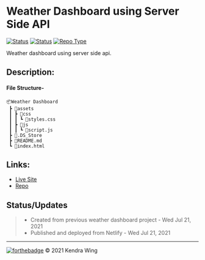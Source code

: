 # Weather Dashboard using Server Side API
[![Status](https://img.shields.io/badge/Status-Complete-66BB6A?style=for-the-badge&link=https://github.com/kwing25/Professional-Portfolio-Website)](https://github.com/kwing25/)
[![Status](https://img.shields.io/badge/Status-Maintained-81D4FA?style=for-the-badge&link=https://github.com/kwing25/Professional-Portfolio-Website)](https://github.com/kwing25/)
[![Repo Type](https://img.shields.io/badge/Repo_Type-Public-f2de2b?labelColor=0bbfb9&style=for-the-badge&link=https://github.com/kwing25)](https://github.com/kwing25) 

Weather dashboard using server side api. 

## Description:

#### File Structure-
```
📦Weather Dashboard
 ┣ 📂assets
 ┃ ┣ 📂css
 ┃ ┃ ┗ 📜styles.css
 ┃ ┣ 📂js
 ┃ ┃ ┗ 📜script.js
 ┣ 📜.DS_Store
 ┣ 📜README.md
 ┗ 📜index.html
```

## Links:
- [Live Site](https://happy-shannon-a4d43f.netlify.app/)
- [Repo](https://bitbucket.org/kwing25/weather-dashboard/src/master/)


## Status/Updates
> - Created from previous weather dashboard project - Wed Jul 21, 2021
> - Published and deployed from Netlify - Wed Jul 21, 2021

---

[![forthebadge](https://forthebadge.com/images/badges/built-with-love.svg)](https://forthebadge.com) &copy; 2021 Kendra Wing
